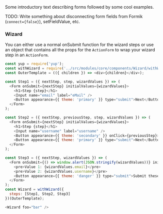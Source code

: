 Some introductory text describing forms followed by some cool examples.

TODO: Write something about disconnecting form fields from Formik (`connect={false}`), setFieldValue, etc.

### Wizard

You can either use a normal onSubmit function for the wizard steps or use an object that contains all the props for the `ActionForm` to wrap your wizard step in an `ActionForm`.

```js
const yup = require('yup');
const withWizard = require('../src/modules/core/components/Wizard/withWizard').default;
const OuterTemplate = (({ children }) => <div>{children}</div>);

const Step1 = ({ nextStep, step, wizardValues }) => (
  <Form onSubmit={nextStep} initialValues={wizardValues}>
    <h1>Step {step}</h1>
    <Input name="email" label="eMail" />
    <Button appearance={{ theme: 'primary' }} type="submit">Next</Button>
  </Form>
);

const Step2 = ({ nextStep, previousStep, step, wizardValues }) => (
  <Form onSubmit={nextStep} initialValues={wizardValues}>
    <h1>Step {step}</h1>
    <Input name="username" label="username" />
    <Button appearance={{ theme: 'secondary' }} onClick={previousStep}>Previous</Button>
    <Button appearance={{ theme: 'primary' }} type="submit">Next</Button>
  </Form>
);

const Step3 = ({ nextStep, wizardValues }) => (
  <Form onSubmit={() => window.alert(JSON.stringify(wizardValues))} initialValues={wizardValues}>
    <pre>Value 1: {wizardValues.email}</pre>
    <pre>Value 2: {wizardValues.username}</pre>
    <Button appearance={{ theme: 'danger' }} type="submit">Submit these values</Button>
  </Form>
);
const Wizard = withWizard({
  steps: [Step1, Step2, Step3]
})(OuterTemplate);

<Wizard foo="bar" />
```
